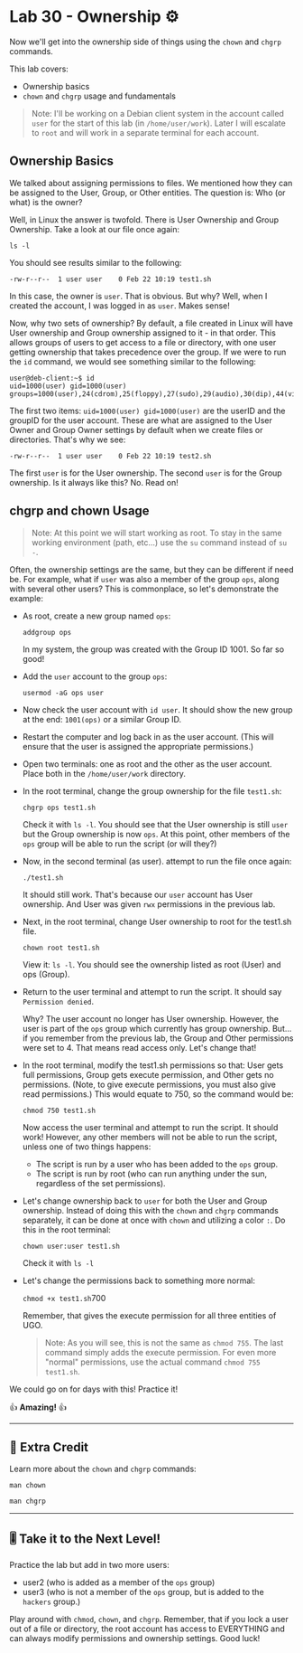 # Lab 30 - Ownership ⚙️

Now we'll get into the ownership side of things using the `chown` and `chgrp` commands.

This lab covers:

- Ownership basics
- `chown` and `chgrp` usage and fundamentals

> Note: I'll be working on a Debian client system in the account called `user` for the start of this lab (in `/home/user/work`). Later I will escalate to `root` and will work in a separate terminal for each account.

## Ownership Basics

We talked about assigning permissions to files. We mentioned how they can be assigned to the User, Group, or Other entities. The question is: Who (or what) is the owner?

Well, in Linux the answer is twofold. There is User Ownership and Group Ownership. Take a look at our file once again:

`ls -l`

You should see results similar to the following:

```console
-rw-r--r--  1 user user    0 Feb 22 10:19 test1.sh
```

In this case, the owner is `user`. That is obvious. But why? Well, when I created the account, I was logged in as `user`. Makes sense!

Now, why two sets of ownership? By default, a file created in Linux will have User ownership and Group ownership assigned to it - in that order. This allows groups of users to get access to a file or directory, with one user getting ownership that takes precedence over the group. If we were to run the `id` command, we would see something similar to the following:

```console
user@deb-client:~$ id
uid=1000(user) gid=1000(user) groups=1000(user),24(cdrom),25(floppy),27(sudo),29(audio),30(dip),44(video),46(plugdev),100(users),106(netdev),111(bluetooth),113(lpadmin),116(scanner)
```

The first two items: `uid=1000(user) gid=1000(user)` are the userID and the groupID for the user account. These are what are assigned to the User Owner and Group Owner settings by default when we create files or directories. That's why we see:

```console
-rw-r--r--  1 user user    0 Feb 22 10:19 test2.sh
```

The first `user` is for the User ownership. The second `user` is for the Group ownership. Is it always like this? No. Read on!

## chgrp and chown Usage

> Note: At this point we will start working as root. To stay in the same working environment (path, etc...) use the `su` command instead of `su -`.

Often, the ownership settings are the same, but they can be different if need be. For example, what if `user` was also a member of the group `ops`, along with several other users?  This is commonplace, so let's demonstrate the example:

- As root, create a new group named `ops`:

  `addgroup ops`

  In my system, the group was created with the Group ID 1001. So far so good!

- Add the `user` account to the group `ops`:

  `usermod -aG ops user`

- Now check the user account with `id user`. It should show the new group at the end: `1001(ops)` or a similar Group ID.

- Restart the computer and log back in as the user account. (This will ensure that the user is assigned the appropriate permissions.)

- Open two terminals: one as root and the other as the user account. Place both in the `/home/user/work` directory.
  
- In the root terminal, change the group ownership for the file `test1.sh`:

  `chgrp ops test1.sh`

  Check it with `ls -l`. You should see that the User ownership is still `user` but the Group ownership is now `ops`. At this point, other members of the `ops` group will be able to run the script (or will they?)

- Now, in the second terminal (as user). attempt to run the file once again:

  `./test1.sh`

  It should still work. That's because our `user` account has User ownership. And User was given `rwx` permissions in the previous lab.

- Next, in the root terminal, change User ownership to root for the test1.sh file.

  `chown root test1.sh`

  View it: `ls -l`. You should see the ownership listed as root (User) and ops (Group).

- Return to the user terminal and attempt to run the script. It should say `Permission denied`.

  Why? The user account no longer has User ownership. However, the user is part of the `ops` group which currently has group ownership. But... if you remember from the previous lab, the Group and Other permissions were set to 4. That means read access only. Let's change that!

- In the root terminal, modify the test1.sh permissions so that: User gets full permissions, Group gets execute permission, and Other gets no permissions. (Note, to give execute permissions, you must also give read permissions.) This would equate to 750, so the command would be:

  `chmod 750 test1.sh`

  Now access the user terminal and attempt to run the script. It should work! However, any other members will not be able to run the script, unless one of two things happens:

  - The script is run by a user who has been added to the `ops` group.
  - The script is run by root (who can run anything under the sun, regardless of the set permissions).

- Let's change ownership back to `user` for both the User and Group ownership. Instead of doing this with the `chown` and `chgrp` commands separately, it can be done at once with `chown` and utilizing a color `:`. Do this in the root terminal:

  `chown user:user test1.sh`

  Check it with `ls -l`

- Let's change the permissions back to something more normal:

  `chmod +x test1.sh`700

  Remember, that gives the execute permission for all three entities of UGO.

  > Note: As you will see, this is not the same as `chmod 755`. The last command simply adds the execute permission. For even more "normal" permissions, use the actual command `chmod 755 test1.sh`. 

We could go on for days with this! Practice it!

👍 **Amazing!** 👍

---

## 📃 Extra Credit

Learn more about the `chown` and `chgrp` commands:

`man chown`

`man chgrp`

---

## 🎚️ Take it to the Next Level!

Practice the lab but add in two more users:

- user2 (who is added as a member of the `ops` group)
- user3 (who is not a member of the `ops` group, but is added to the `hackers` group.)

Play around with `chmod`, `chown`, and `chgrp`. Remember, that if you lock a user out of a file or directory, the root account has access to EVERYTHING and can always modify permissions and ownership settings. Good luck!
